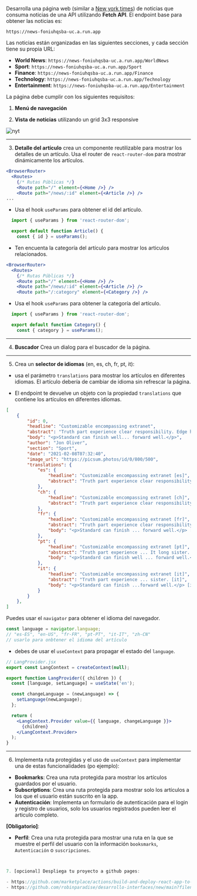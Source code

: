 Desarrolla una página web (similar a [New york times](https://www.nytimes.com/international/)) de noticias que consuma noticias de una API utilizando **Fetch API**. El endpoint base para obtener las noticias es:

```
https://news-foniuhqsba-uc.a.run.app
```

Las noticias están organizadas en las siguientes secciones, y cada sección tiene su propia URL:

- **World News**: `https://news-foniuhqsba-uc.a.run.app/WorldNews`
- **Sport**: `https://news-foniuhqsba-uc.a.run.app/Sport`
- **Finance**: `https://news-foniuhqsba-uc.a.run.app/Finance`
- **Technology**: `https://news-foniuhqsba-uc.a.run.app/Technology`
- **Entertainment**: `https://news-foniuhqsba-uc.a.run.app/Entertainment`

La página debe cumplir con los siguientes requisitos:

1. **Menú de navegación**

2. **Vista de noticias** utilizando un grid 3x3 responsive

![nyt](../../assets/p7/nyt.avif)

---

3. **Detalle del artículo** crea un componente reutilizable para mostrar los detalles de un artículo. Usa el router de `react-router-dom` para mostrar dinámicamente los artículos.

  ```jsx
  <BrowserRouter>
    <Routes>
      {/* Rutas Públicas */}
      <Route path="/" element={<Home />} />
      <Route path="/news/:id" element={<Article />} />
  ...
  ```

  - Usa el hook `useParams` para obtener el id del artículo.

  ```jsx
    import { useParams } from 'react-router-dom';

    export default function Article() {
      const { id } = useParams();
  ```

  - Ten encuenta la categoría del artículo para mostrar los articulos relacionados.
  

  ```jsx
  <BrowserRouter>
    <Routes>
      {/* Rutas Públicas */}
      <Route path="/" element={<Home />} />
      <Route path="/news/:id" element={<Article />} />
      <Route path="/:category" element={<Category />} />
  ```
  - Usa el hook `useParams` para obtener la categoría del artículo.

  ```jsx
    import { useParams } from 'react-router-dom';

    export default function Category() {
      const { category } = useParams();
  ```


---
4. **Buscador** Crea un dialog para el buscador de la página.
---
5. Crea un **selector de idiomas** (en, es, ch, fr, pt, it):

  - usa el parámetro `translations` para mostrar los artículos en diferentes idiomas.
  El artículo debería de cambiar de idioma sin refrescar la página.

  - El endpoint te devuelve un objeto con la propiedad `translations` que contiene los artículos en diferentes idiomas.


  ```json
  [
      {
          "id": 0,
          "headline": "Customizable encompassing extranet",
          "abstract": "Truth part experience clear responsibility. Edge hot discover military other. It long sister.",
          "body": "<p>Standard can finish well... forward well.</p>",
          "author": "Jon Oliver",
          "section": "Sport",
          "date": "2021-02-08T07:32:40",
          "image_url": "https://picsum.photos/id/0/800/500",
          "translations": {
              "es": {
                  "headline": "Customizable encompassing extranet [es]",
                  "abstract": "Truth part experience clear responsibility. Edge hot discover military other... forward well.</p> [es]"
              },
              "ch": {
                  "headline": "Customizable encompassing extranet [ch]",
                  "abstract": "Truth part experience clear responsibility. Edge hot discover military other... well.</p> [ch]"
              },
              "fr": {
                  "headline": "Customizable encompassing extranet [fr]",
                  "abstract": "Truth part experience clear responsibility. Edge hot discover military other. It long sister. [fr]",
                  "body": "<p>Standard can finish ... forward well.</p> [fr]"
              },
              "pt": {
                  "headline": "Customizable encompassing extranet [pt]",
                  "abstract": "Truth part experience ... It long sister. [pt]",
                  "body": "<p>Standard can finish well ... forward well.</p> [pt]"
              },
              "it": {
                  "headline": "Customizable encompassing extranet [it]",
                  "abstract": "Truth part experience ... sister. [it]",
                  "body": "<p>Standard can finish ...forward well.</p> [it]"
              }
          }
      },
  ]
  ```

  Puedes usar el `navigator` para obtener el idioma del navegador.

  ```js
  const language = navigator.language;
  // "es-ES", "en-US", "fr-FR", "pt-PT", "it-IT", "zh-CN"
  // usarlo para onbtener el idioma del artículo
  ```

  - debes de usar el `useContext` para propagar el estado del `language`.

  ```jsx
  // LangProvider.jsx
  export const LangContext = createContext(null);

  export function LangProvider({ children }) {
    const [language, setLanguage] = useState('en');

    const changeLanguage = (newLanguage) => {
      setLanguage(newLanguage);
    };

    return (
      <LangContext.Provider value={{ language, changeLanguage }}>
        {children}
      </LangContext.Provider>
    );
  }
  ```
---

6. Implementa ruta protegidas y el uso de `useContext` para implementar una de estas funcionalidades (po ejemplo):

  - **Bookmarks**: Crea una ruta protegida para mostrar los artículos guardados por el usuario.
  - **Subscriptions**: Crea una ruta protegida para mostrar solo los artículos a los que el usuario están suscrito en la app.
  - **Autenticación**: Implementa un formulario de autenticación para el login y registro de usuarios, solo los usuarios registrados pueden leer el articulo completo.

  **[Obligatorio]**:
  - **Perfil**: Crea una ruta protegida para mostrar una ruta en la que se muestre el perfil del usuario con la información `booksmarks`, `Autenticación` o `suscripciones`.
  
  ```jsx


7. [opcional] Despliega tu proyecto a github pages:

- https://github.com/marketplace/actions/build-and-deploy-react-app-to-github-pages
- https://github.com/robinparadise/desarrollo-interfaces/new/main?filename=.github%2Fworkflows%2Fnode.js.yml&workflow_template=ci%2Fnode.js

